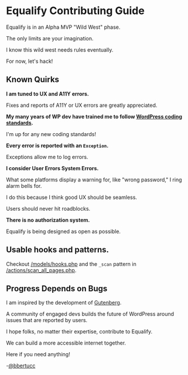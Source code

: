 # Equalify Contributing Guide

Equalify is in an Alpha MVP "Wild West" phase.

The only limits are your imagination.

I know this wild west needs rules eventually.

For now, let's hack! 

## Known Quirks

**I am tuned to UX and A11Y errors.**

Fixes and reports of A11Y or UX errors are greatly appreciated.

**My many years of WP dev have trained me to follow [WordPress coding standards](https://github.com/WordPress/WordPress-Coding-Standards).**

I'm up for any new coding standards!

**Every error is reported with an `Exception`.**

Exceptions allow me to log errors. 

**I consider User Errors System Errors.**

What some platforms display a warning for, like "wrong password," I ring alarm bells for.

I do this because I think good UX should be seamless.

Users should never hit roadblocks.

**There is no authorization system.**

Equalify is being designed as open as possible.

## Usable hooks and patterns. 

Checkout [/models/hooks.php](/models/hooks.php) and the `_scan` pattern in [/actions/scan_all_pages.php](/actions/scan_all_pages.php).

## Progress Depends on Bugs
I am inspired by the development of [Gutenberg](https://github.com/WordPress/gutenberg).

A community of engaged devs builds the future of WordPress around issues that are reported by users.

I hope folks, no matter their expertise, contribute to Equalify.

We can build a more accessible internet together.

Here if you need anything!

-[@bbertucc](https://github.com/bbertucc)
